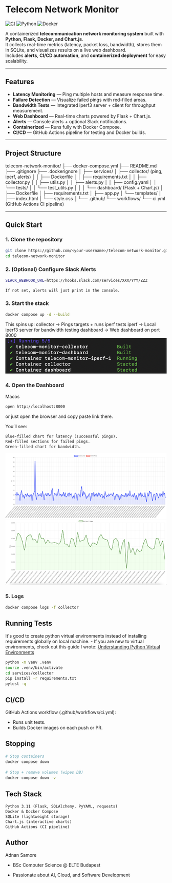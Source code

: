 # Telecom Network Monitor

[![CI](https://github.com/<adnansamore>/telecom-network-monitor/actions/workflows/ci.yml/badge.svg)](https://github.com/<adnansamore>/telecom-network-monitor/actions/workflows/ci.yml)
![Python](https://img.shields.io/badge/python-3.11-blue.svg)
![Docker](https://img.shields.io/badge/docker-ready-blue.svg)


A containerized **telecommunication network monitoring system** built with **Python, Flask, Docker, and Chart.js**.  
It collects real-time metrics (latency, packet loss, bandwidth), stores them in SQLite, and visualizes results on a live web dashboard.  
Includes **alerts**, **CI/CD automation**, and **containerized deployment** for easy scalability.  

---

##  Features
- **Latency Monitoring** — Ping multiple hosts and measure response time.  
- **Failure Detection** — Visualize failed pings with red-filled areas.  
- **Bandwidth Tests** — Integrated iperf3 server + client for throughput measurement.  
- **Web Dashboard** — Real-time charts powered by Flask + Chart.js.  
- **Alerts** — Console alerts + optional Slack notifications.  
- **Containerized** — Runs fully with Docker Compose.  
- **CI/CD** — GitHub Actions pipeline for testing and Docker builds.  

---

## Project Structure
telecom-network-monitor/
├── docker-compose.yml
├── README.md
├── .gitignore
├── .dockerignore
│
├── services/
│   ├── collector/                  (ping, iperf, alerts)
│   │   ├── Dockerfile
│   │   ├── requirements.txt
│   │   ├── collector.py
│   │   ├── utils.py
│   │   ├── alerts.py
│   │   ├── config.yaml
│   │   └── tests/
│   │       └── test_utils.py
│   │
│   └── dashboard/                   (Flask + Chart.js)
│       ├── Dockerfile
│       ├── requirements.txt
│       ├── app.py
│       └── templates/
│           ├── index.html
│           └── style.css
│
└── .github/
    └── workflows/
        └── ci.yml                   (GitHub Actions CI pipeline)



---

## Quick Start

### 1. Clone the repository
```bash
git clone https://github.com/<your-username>/telecom-network-monitor.git
cd telecom-network-monitor
```

### 2. (Optional) Configure Slack Alerts
```bash
SLACK_WEBHOOK_URL=https://hooks.slack.com/services/XXX/YYY/ZZZ
```
    If not set, alerts will just print in the console.

### 3. Start the stack
```bash
docker compose up -d --build
```
This spins up:
    collector -> Pings targets + runs iperf tests
    iperf -> Local iperf3 server for bandwidth testing
    dashboard → Web dashboard on port 8000
![alt text](image.png)

### 4. Open the Dashboard
Macos
```bash
open http://localhost:8000
```
or just open the browser and copy paste link there.

You’ll see:

    Blue-filled chart for latency (successful pings).
    Red-filled sections for failed pings.
    Green-filled chart for bandwidth.

![alt text](image-1.png)
![alt text](image-2.png)

### 5. Logs
```bash
docker compose logs -f collector
```

## Running Tests
It's good to create python virtual environments instead of installing requirements globally on local machine.
    - If you are new to virtual environments, check out this guide I wrote:
        [Understanding Python Virtual Environments](https://adnansamore.github.io/posts/python-virtual-env/)

```bash
python -m venv .venv
source .venv/bin/activate
cd services/collector
pip install -r requirements.txt
pytest -q
```
## CI/CD
GitHub Actions workflow (.github/workflows/ci.yml):

- Runs unit tests.
- Builds Docker images on each push or PR.

## Stopping 
``` bash
# Stop containers
docker compose down

# Stop + remove volumes (wipes DB)
docker compose down -v
```

## Tech Stack

    Python 3.11 (Flask, SQLAlchemy, PyYAML, requests)
    Docker & Docker Compose
    SQLite (lightweight storage)
    Chart.js (interactive charts)
    GitHub Actions (CI pipeline)

## Author

Adnan Samore

- BSc Computer Science @ ELTE Budapest

- Passionate about AI, Cloud, and Software Development
